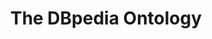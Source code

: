 ---
schema: default
title: The DBpedia Ontology
notes: >-
  The DBpedia ontology provides the classes and properties used in the DBpedia
  data set.
organization: DataScientia Foundation
resources:
  - name: DBPedia.UAN.owl
    url: >-
      http://git.knowdive.disi.unitn.it:8080/knowledge/LiveKnowledge/SREP/commonsense/raw/master/DBPedia.UAN.owl
    format: owl
    description: >-
      The DBpedia ontology provides the classes and properties used in the
      DBpedia data set.
    license: 'Creative Commmons'
    status: Unannotated
    byteSize: 2.199.546
    issued: '2016-05-21'
    language: en
    modified: '8 November 2021, 04:55 (UTC+01:00)'
    OntologyEngineeringTool: Protégé
    ontologyLanguage: owl
    ontologySyntax: rdf
    example: Unknown
    ReferenceLKRepository: SREP
    referenceOntology: Unknown
    referenceDatasets: Unknown
distribution: dbpedia-owl
keyword: 'Wikipedia, Multilingual Knowledge Base'
publisher: DBpedia Organization
category:
  - Upper-Level
versionNotes: >-
  new version 4.2-SNAPSHOT from this URL:
  http://vmdbpedia.informatik.uni-leipzig.de:8088/2016-04/ontology.owl
landingPage: 'https://dbpedia.org/ontology/'
accessRigths: Public
creator: DBpedia Organization
hasVersion: Unknown
isVersionOf: Unknown
issued: '2016-05-21'
modified: '8 November 2021, 04:55 (UTC+01:00)'
language: en
provenance: "(2014-09-09) Pierre-Yves Vandenbussche: The ontology behind the famous DBpedia (semantic extraction of Wikipedia information). An example of multilingual vocabulary with 25 languages.
(2015-03-11) Pierre-Yves Vandenbussche: This vocabulary could still benefit from more metadata (issued date, publisher, etc.)
(2016-02-18) Ghislain Atemezing: Annual review - Added a new version of the vocabulary
(2016-07-18) Ghislain Atemezing: Added new version 4.1-SNAPSHOT in the annual review
(2016-09-09) Pierre-Yves Vandenbussche: Added new version 4.2-SNAPSHOT from this URL: http://vmdbpedia.informatik.uni-leipzig.de:8088/2016-04/ontology.owl official ontology URL does not contain rdfs:label anymore ...
Provenance from: LOV"
page: 'https://www.dbpedia.org/'
wasGeneratedBy: crowd-sourced community effort
versionInfo: version 4.2-SNAPSHOT
formalityLevel: Teleontology
OntologyEngineeringMethodology: information extraction
acronym: DBpedia
CompetencyQuestion: Unknown
preferredNamespacePrefix: dbo
toDoList: To completely annotate.
namespacesGenerated: Unknown
namespacesReused: Unknown
datasetLevel: Knowledge Level(L3-4)
spatialExtent: 'Unknown '
temporalExtent: Unknown
---